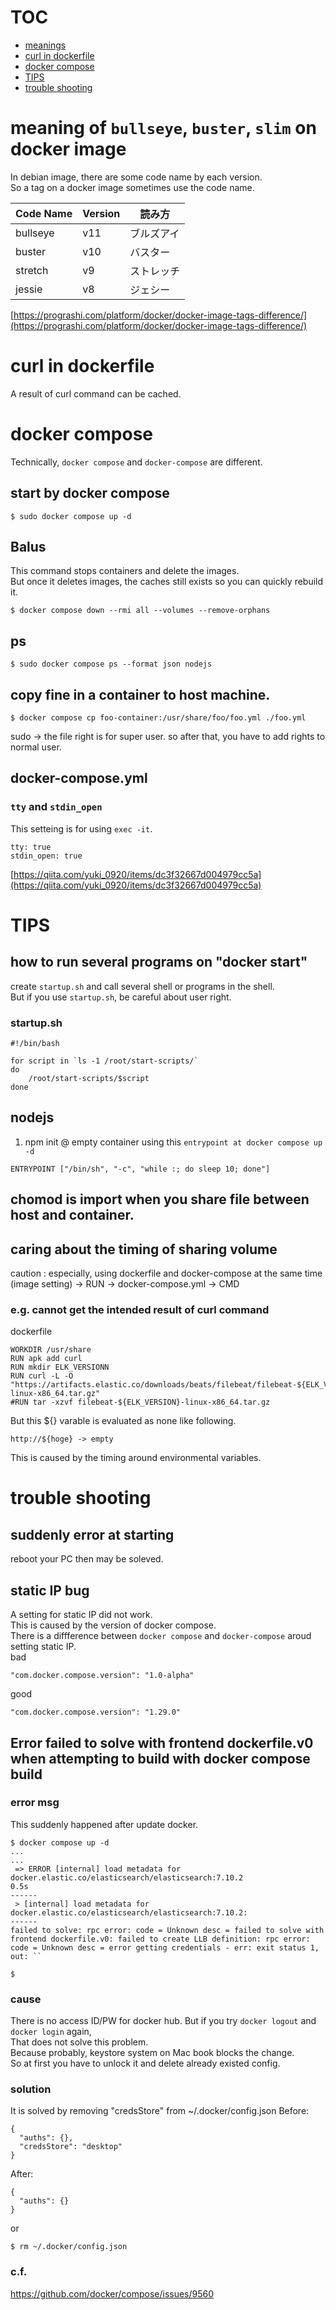 # TOC
- [meanings](#meaning-of-bullseye-buster-slim-on-docker-image)
- [curl in dockerfile](#curl-in-dockerfile)
- [docker compose](#docker-compose)
- [TIPS](#tips)
- [trouble shooting](#trouble-shooting)

# meaning of `bullseye`, `buster`, `slim` on docker image
In debian image, there are some code name by each version.  
So a tag on a docker image sometimes use the code name.

|Code Name|Version|読み方|
| ---- | ---- | ---- |
|bullseye|v11|ブルズアイ|
|buster|v10|バスター|
|stretch|v9|ストレッチ|
|jessie|v8|ジェシー|

[https://prograshi.com/platform/docker/docker-image-tags-difference/](https://prograshi.com/platform/docker/docker-image-tags-difference/)

# curl in dockerfile
A result of curl command can be cached.

# docker compose
Technically, `docker compose` and `docker-compose` are different.
## start by docker compose
```
$ sudo docker compose up -d
```

##  Balus
This command stops containers and delete the images.  
But once it deletes images, the caches still exists so you can quickly rebuild it.
```
$ docker compose down --rmi all --volumes --remove-orphans
```

## ps
```
$ sudo docker compose ps --format json nodejs
```
## copy fine in a container to host machine.
```
$ docker compose cp foo-container:/usr/share/foo/foo.yml ./foo.yml
```
sudo -> the file right is for super user. so after that, you have to add rights to normal user.

## docker-compose.yml
### `tty` and `stdin_open`
This setteing is for using `exec -it`.
```
tty: true
stdin_open: true
```
[https://qiita.com/yuki_0920/items/dc3f32667d004979cc5a](https://qiita.com/yuki_0920/items/dc3f32667d004979cc5a)



# TIPS
## how to run several programs on "docker start"
create `startup.sh` and call several shell or programs in the shell.  
But if you use `startup.sh`, be careful about user right.
### startup.sh 
```
#!/bin/bash

for script in `ls -1 /root/start-scripts/`
do
    /root/start-scripts/$script 
done
```

## nodejs
1. npm init @ empty container using this `entrypoint at docker compose up -d`
```
ENTRYPOINT ["/bin/sh", "-c", "while :; do sleep 10; done"]
```

## chomod is import when you share file between host and container.

## caring about the timing of sharing volume
caution : especially, using dockerfile and docker-compose at the same time   
(image setting) -> RUN -> docker-compose.yml -> CMD

### e.g. cannot get the intended result of curl command
dockerfile
```
WORKDIR /usr/share
RUN apk add curl
RUN mkdir ELK_VERSIONN
RUN curl -L -O "https://artifacts.elastic.co/downloads/beats/filebeat/filebeat-${ELK_VERSIONN}-linux-x86_64.tar.gz"
#RUN tar -xzvf filebeat-${ELK_VERSION}-linux-x86_64.tar.gz
```
But this ${} varable is evaluated as none like following.
```
http://${hoge} -> empty
```
This is caused by the timing around environmental variables.  

# trouble shooting
## suddenly error at starting
reboot your PC then may be soleved.  

## static IP bug
A setting for static IP did not work.  
This is caused by the version of docker compose.  
There is a diffference between `docker compose` and `docker-compose` aroud setting static IP.  
bad
```
"com.docker.compose.version": "1.0-alpha"
```
good
```
"com.docker.compose.version": "1.29.0"
```

## Error failed to solve with frontend dockerfile.v0 when attempting to build with docker compose build 
### error msg
This suddenly happened after update docker.
```
$ docker compose up -d
...
...
 => ERROR [internal] load metadata for docker.elastic.co/elasticsearch/elasticsearch:7.10.2                                                                                             0.5s
------
 > [internal] load metadata for docker.elastic.co/elasticsearch/elasticsearch:7.10.2:
------
failed to solve: rpc error: code = Unknown desc = failed to solve with frontend dockerfile.v0: failed to create LLB definition: rpc error: code = Unknown desc = error getting credentials - err: exit status 1, out: ``

$ 
```
### cause
There is no access ID/PW for docker hub.
But if you try `docker logout` and `docker login` again,  
That does not solve this problem.  
Because probably, keystore system on Mac book blocks the change.  
So at first you have to unlock it and delete already existed config.  
  
### solution
It is solved by removing "credsStore" from ~/.docker/config.json
Before:
```
{
  "auths": {},
  "credsStore": "desktop"
}
```
After:
```
{
  "auths": {}
}
```
or
```
$ rm ~/.docker/config.json
```

### c.f.
https://github.com/docker/compose/issues/9560